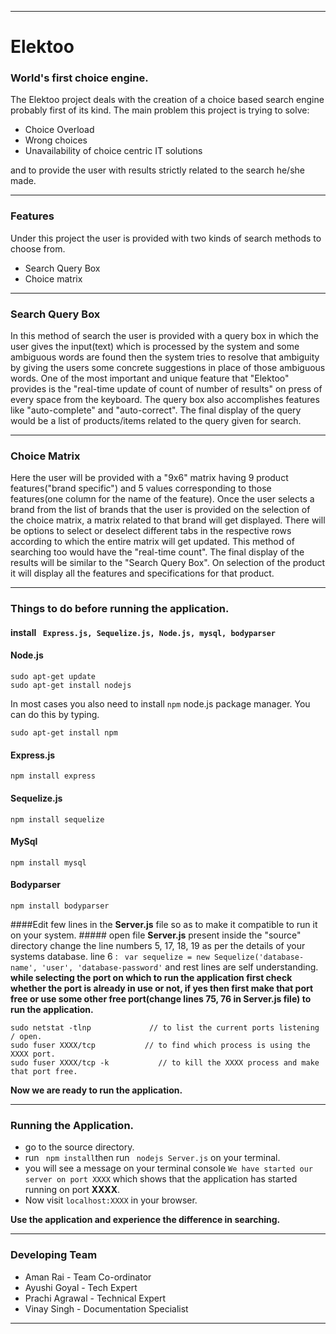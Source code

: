 ***
# Elektoo #

### World's first choice engine. ###
The Elektoo project deals with the creation of a choice based search engine probably first of its kind.
The main problem this project is trying to solve:

* Choice Overload
* Wrong choices
* Unavailability of choice centric IT solutions

and to provide the user with results strictly related to the search he/she made.
***
### Features ###
Under this project the user is provided with two kinds of search methods to choose from.
 
* Search Query Box
* Choice matrix

***
### Search Query Box ###
In this method of search the user is provided with a query box in which the user gives the input(text) which is processed by the system and some ambiguous words are found then the system tries to resolve that ambiguity by giving the users some concrete suggestions in place of those ambiguous words.
One of the most important and unique feature that "Elektoo" provides is the "real-time update of count of number of results" on press of every space from the keyboard.
The query box also accomplishes features like "auto-complete" and "auto-correct".
The final display of the query would be a list of products/items related to the query given for search.

***
### Choice Matrix ###
Here the user will be provided with a "9x6" matrix having 9 product features("brand specific") and 5 values corresponding to those features(one column for the name of the feature).
Once the user selects a brand from the list of brands that the user is provided on the selection of the choice matrix, a matrix related to that brand will get displayed. There will be options to select or deselect different tabs in the respective rows according to which the entire matrix will get updated. This method of searching too would have the "real-time count".
The final display of the results will be similar to the "Search Query Box".
On selection of the product it will display all the features and specifications for that product.
***
### Things to do before running the application. ###
#### install  ``` Express.js, Sequelize.js, Node.js, mysql, bodyparser``` 
#### Node.js #####
```
sudo apt-get update
sudo apt-get install nodejs
```
In most cases you also need to install `npm` node.js package manager. You can do this by typing.
```
sudo apt-get install npm
```
#### Express.js ####
```
npm install express
```
#### Sequelize.js ####
```
npm install sequelize
```
#### MySql ####
```
npm install mysql
```
#### Bodyparser ####
```
npm install bodyparser
```

####Edit few lines in the **Server.js** file so as to make it compatible to run it on your system. #####
open file **Server.js** present inside the "source" directory
change the line numbers 5, 17, 18, 19 as per the details of your systems database.
line 6 : ` var sequelize = new Sequelize('database-name', 'user', 'database-password'` and rest lines are self understanding.
**while selecting the port on which to run the application first check whether the port is already in use or not, if yes then first make that port free or use some other free port(change lines 75, 76 in Server.js file) to run the application.**
```
sudo netstat -tlnp             // to list the current ports listening / open.
sudo fuser XXXX/tcp           // to find which process is using the XXXX port.
sudo fuser XXXX/tcp -k           // to kill the XXXX process and make that port free.
```

**Now we are ready to run the application.**
***
### Running the Application. ###
* go to the source directory.
* run ``` npm install```then run ``` nodejs Server.js``` on your terminal.
* you will see a message on your terminal console `We have started our server on port XXXX` which shows that the application has started running on port **XXXX**.
* Now visit `localhost:XXXX` in your browser.

**Use the application and experience the difference in searching.**
***

### Developing Team ###
* Aman Rai - Team Co-ordinator
* Ayushi Goyal - Tech Expert
* Prachi Agrawal - Technical Expert
* Vinay Singh - Documentation Specialist

***